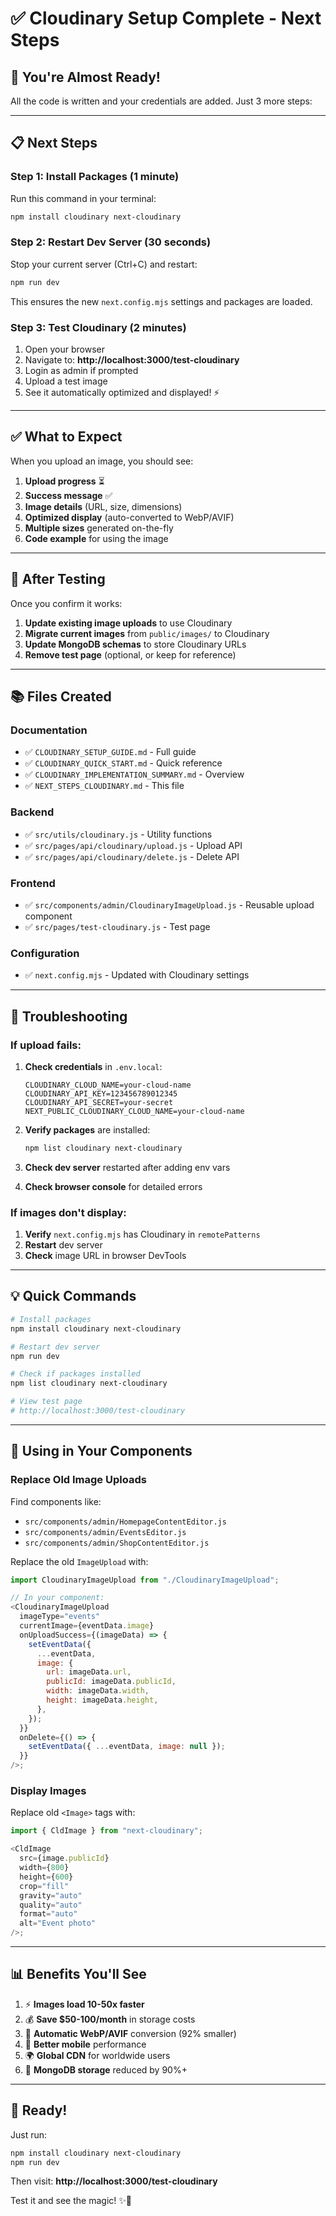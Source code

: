 # ✅ Cloudinary Setup Complete - Next Steps

## 🎉 **You're Almost Ready!**

All the code is written and your credentials are added. Just 3 more steps:

---

## 📋 **Next Steps**

### **Step 1: Install Packages (1 minute)**

Run this command in your terminal:

```bash
npm install cloudinary next-cloudinary
```

### **Step 2: Restart Dev Server (30 seconds)**

Stop your current server (Ctrl+C) and restart:

```bash
npm run dev
```

This ensures the new `next.config.mjs` settings and packages are loaded.

### **Step 3: Test Cloudinary (2 minutes)**

1. Open your browser
2. Navigate to: **http://localhost:3000/test-cloudinary**
3. Login as admin if prompted
4. Upload a test image
5. See it automatically optimized and displayed! ⚡

---

## ✅ **What to Expect**

When you upload an image, you should see:

1. **Upload progress** ⏳
2. **Success message** ✅
3. **Image details** (URL, size, dimensions)
4. **Optimized display** (auto-converted to WebP/AVIF)
5. **Multiple sizes** generated on-the-fly
6. **Code example** for using the image

---

## 🎯 **After Testing**

Once you confirm it works:

1. **Update existing image uploads** to use Cloudinary
2. **Migrate current images** from `public/images/` to Cloudinary
3. **Update MongoDB schemas** to store Cloudinary URLs
4. **Remove test page** (optional, or keep for reference)

---

## 📚 **Files Created**

### **Documentation**

- ✅ `CLOUDINARY_SETUP_GUIDE.md` - Full guide
- ✅ `CLOUDINARY_QUICK_START.md` - Quick reference
- ✅ `CLOUDINARY_IMPLEMENTATION_SUMMARY.md` - Overview
- ✅ `NEXT_STEPS_CLOUDINARY.md` - This file

### **Backend**

- ✅ `src/utils/cloudinary.js` - Utility functions
- ✅ `src/pages/api/cloudinary/upload.js` - Upload API
- ✅ `src/pages/api/cloudinary/delete.js` - Delete API

### **Frontend**

- ✅ `src/components/admin/CloudinaryImageUpload.js` - Reusable upload component
- ✅ `src/pages/test-cloudinary.js` - Test page

### **Configuration**

- ✅ `next.config.mjs` - Updated with Cloudinary settings

---

## 🐛 **Troubleshooting**

### **If upload fails:**

1. **Check credentials** in `.env.local`:

   ```env
   CLOUDINARY_CLOUD_NAME=your-cloud-name
   CLOUDINARY_API_KEY=123456789012345
   CLOUDINARY_API_SECRET=your-secret
   NEXT_PUBLIC_CLOUDINARY_CLOUD_NAME=your-cloud-name
   ```

2. **Verify packages** are installed:

   ```bash
   npm list cloudinary next-cloudinary
   ```

3. **Check dev server** restarted after adding env vars

4. **Check browser console** for detailed errors

### **If images don't display:**

1. **Verify** `next.config.mjs` has Cloudinary in `remotePatterns`
2. **Restart** dev server
3. **Check** image URL in browser DevTools

---

## 💡 **Quick Commands**

```bash
# Install packages
npm install cloudinary next-cloudinary

# Restart dev server
npm run dev

# Check if packages installed
npm list cloudinary next-cloudinary

# View test page
# http://localhost:3000/test-cloudinary
```

---

## 🎨 **Using in Your Components**

### **Replace Old Image Uploads**

Find components like:

- `src/components/admin/HomepageContentEditor.js`
- `src/components/admin/EventsEditor.js`
- `src/components/admin/ShopContentEditor.js`

Replace the old `ImageUpload` with:

```javascript
import CloudinaryImageUpload from "./CloudinaryImageUpload";

// In your component:
<CloudinaryImageUpload
  imageType="events"
  currentImage={eventData.image}
  onUploadSuccess={(imageData) => {
    setEventData({
      ...eventData,
      image: {
        url: imageData.url,
        publicId: imageData.publicId,
        width: imageData.width,
        height: imageData.height,
      },
    });
  }}
  onDelete={() => {
    setEventData({ ...eventData, image: null });
  }}
/>;
```

### **Display Images**

Replace old `<Image>` tags with:

```javascript
import { CldImage } from "next-cloudinary";

<CldImage
  src={image.publicId}
  width={800}
  height={600}
  crop="fill"
  gravity="auto"
  quality="auto"
  format="auto"
  alt="Event photo"
/>;
```

---

## 📊 **Benefits You'll See**

1. ⚡ **Images load 10-50x faster**
2. 💰 **Save $50-100/month** in storage costs
3. 🎨 **Automatic WebP/AVIF** conversion (92% smaller)
4. 📱 **Better mobile** performance
5. 🌍 **Global CDN** for worldwide users
6. 💾 **MongoDB storage** reduced by 90%+

---

## 🚀 **Ready!**

Just run:

```bash
npm install cloudinary next-cloudinary
npm run dev
```

Then visit: **http://localhost:3000/test-cloudinary**

Test it and see the magic! ✨🙏




